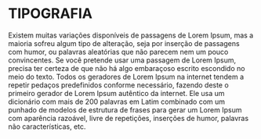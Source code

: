 # TIPOGRAFIA
Existem muitas variações disponíveis de passagens de Lorem Ipsum, mas a maioria sofreu algum tipo de alteração, seja por inserção de passagens com humor, ou palavras aleatórias que não parecem nem um pouco convincentes. Se você pretende usar uma passagem de Lorem Ipsum, precisa ter certeza de que não há algo embaraçoso escrito escondido no meio do texto. Todos os geradores de Lorem Ipsum na internet tendem a repetir pedaços predefinidos conforme necessário, fazendo deste o primeiro gerador de Lorem Ipsum autêntico da internet. Ele usa um dicionário com mais de 200 palavras em Latim combinado com um punhado de modelos de estrutura de frases para gerar um Lorem Ipsum com aparência razoável, livre de repetições, inserções de humor, palavras não características, etc.


